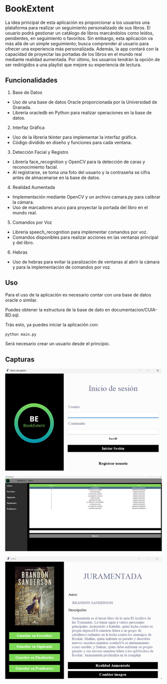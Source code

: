 # BookExtent
La idea principal de esta aplicación es proporcionar a los usuarios una plataforma para realizar un seguimiento personalizado de sus libros. El usuario podrá gestionar un catálogo de libros marcándolos como leídos, pendientes, en seguimiento o favoritos. Sin embargo, esta aplicación va más allá de un simple seguimiento; busca comprender al usuario para ofrecer una experiencia más personalizada. Además, la app contará con la capacidad de proyectar las portadas de los libros en el mundo real mediante realidad aumentada. Por último, los usuarios tendrán la opción de ser redirigidos a una playlist que mejore su experiencia de lectura.

## Funcionalidades
1. Base de Datos

- Uso de una base de datos Oracle proporcionada por la Universidad de Granada.
- Librería oracledb en Python para realizar operaciones en la base de datos.

2. Interfaz Gráfica

- Uso de la librería tkinter para implementar la interfaz gráfica.
- Código dividido en diseño y funciones para cada ventana.

3. Detección Facial y Registro

- Librería face_recognition y OpenCV para la detección de caras y reconocimiento facial.
- Al registrarse, se toma una foto del usuario y la contraseña se cifra antes de almacenarse en la base de datos.

4. Realidad Aumentada

- Implementación mediante OpenCV y un archivo camara.py para calibrar la cámara.
- Uso de marcadores aruco para proyectar la portada del libro en el mundo real.

5. Comandos por Voz

- Librería speech_recognition para implementar comandos por voz.
- Comandos disponibles para realizar acciones en las ventanas principal y del libro.

6. Hebras
- Uso de hebras para evitar la paralización de ventanas al abrir la cámara y para la implementación de comandos por voz.

## Uso

Para el uso de la aplicación es necesario contar con una base de datos oracle o similar.

Puedes obtener la estructura de la base de dato en documentacion/CUIA-BD.sql.

Trás esto, ya puedes iniciar la aplicación con:

```bash
python main.py
```

Será necesario crear un usuario desde el principio.

## Capturas

![Inicio](imagenes/inicio.png)

![Principal](imagenes/principal.png)

![Libro](imagenes/libro.png)